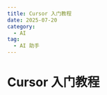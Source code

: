 ```yaml
---
title: Cursor 入门教程
date: 2025-07-20
category:
  - AI
tag:
  - AI 助手
---
```


# Cursor 入门教程

<!-- more -->